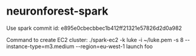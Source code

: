 neuronforest-spark
==================

Use spark commit id: e895e0cbecbbec1b412ff21321e57826d2d0a982

Command to create EC2 cluster:
./spark-ec2 -k luke -i ~/luke.pem -s 8 --instance-type=m3.medium --region=eu-west-1 launch foo
